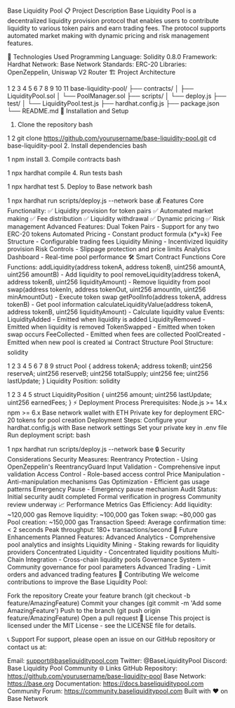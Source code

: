 Base Liquidity Pool
📋 Project Description
Base Liquidity Pool is a decentralized liquidity provision protocol that enables users to contribute liquidity to various token pairs and earn trading fees. The protocol supports automated market making with dynamic pricing and risk management features.

🔧 Technologies Used
Programming Language: Solidity 0.8.0
Framework: Hardhat
Network: Base Network
Standards: ERC-20
Libraries: OpenZeppelin, Uniswap V2 Router
🏗️ Project Architecture


1
2
3
4
5
6
7
8
9
10
11
base-liquidity-pool/
├── contracts/
│   ├── LiquidityPool.sol
│   └── PoolManager.sol
├── scripts/
│   └── deploy.js
├── test/
│   └── LiquidityPool.test.js
├── hardhat.config.js
├── package.json
└── README.md
🚀 Installation and Setup
1. Clone the repository
bash


1
2
git clone https://github.com/yourusername/base-liquidity-pool.git
cd base-liquidity-pool
2. Install dependencies
bash


1
npm install
3. Compile contracts
bash


1
npx hardhat compile
4. Run tests
bash


1
npx hardhat test
5. Deploy to Base network
bash


1
npx hardhat run scripts/deploy.js --network base
💰 Features
Core Functionality:
✅ Liquidity provision for token pairs
✅ Automated market making
✅ Fee distribution
✅ Liquidity withdrawal
✅ Dynamic pricing
✅ Risk management
Advanced Features:
Dual Token Pairs - Support for any two ERC-20 tokens
Automated Pricing - Constant product formula (x*y=k)
Fee Structure - Configurable trading fees
Liquidity Mining - Incentivized liquidity provision
Risk Controls - Slippage protection and price limits
Analytics Dashboard - Real-time pool performance
🛠️ Smart Contract Functions
Core Functions:
addLiquidity(address tokenA, address tokenB, uint256 amountA, uint256 amountB) - Add liquidity to pool
removeLiquidity(address tokenA, address tokenB, uint256 liquidityAmount) - Remove liquidity from pool
swap(address tokenIn, address tokenOut, uint256 amountIn, uint256 minAmountOut) - Execute token swap
getPoolInfo(address tokenA, address tokenB) - Get pool information
calculateLiquidityValue(address tokenA, address tokenB, uint256 liquidityAmount) - Calculate liquidity value
Events:
LiquidityAdded - Emitted when liquidity is added
LiquidityRemoved - Emitted when liquidity is removed
TokenSwapped - Emitted when token swap occurs
FeeCollected - Emitted when fees are collected
PoolCreated - Emitted when new pool is created
📊 Contract Structure
Pool Structure:
solidity


1
2
3
4
5
6
7
8
9
struct Pool {
    address tokenA;
    address tokenB;
    uint256 reserveA;
    uint256 reserveB;
    uint256 totalSupply;
    uint256 fee;
    uint256 lastUpdate;
}
Liquidity Position:
solidity


1
2
3
4
5
struct LiquidityPosition {
    uint256 amount;
    uint256 lastUpdate;
    uint256 earnedFees;
}
⚡ Deployment Process
Prerequisites:
Node.js >= 14.x
npm >= 6.x
Base network wallet with ETH
Private key for deployment
ERC-20 tokens for pool creation
Deployment Steps:
Configure your hardhat.config.js with Base network settings
Set your private key in .env file
Run deployment script:
bash


1
npx hardhat run scripts/deploy.js --network base
🔒 Security Considerations
Security Measures:
Reentrancy Protection - Using OpenZeppelin's ReentrancyGuard
Input Validation - Comprehensive input validation
Access Control - Role-based access control
Price Manipulation - Anti-manipulation mechanisms
Gas Optimization - Efficient gas usage patterns
Emergency Pause - Emergency pause mechanism
Audit Status:
Initial security audit completed
Formal verification in progress
Community review underway
📈 Performance Metrics
Gas Efficiency:
Add liquidity: ~120,000 gas
Remove liquidity: ~100,000 gas
Token swap: ~80,000 gas
Pool creation: ~150,000 gas
Transaction Speed:
Average confirmation time: < 2 seconds
Peak throughput: 180+ transactions/second
🔄 Future Enhancements
Planned Features:
Advanced Analytics - Comprehensive pool analytics and insights
Liquidity Mining - Staking rewards for liquidity providers
Concentrated Liquidity - Concentrated liquidity positions
Multi-Chain Integration - Cross-chain liquidity pools
Governance System - Community governance for pool parameters
Advanced Trading - Limit orders and advanced trading features
🤝 Contributing
We welcome contributions to improve the Base Liquidity Pool:

Fork the repository
Create your feature branch (git checkout -b feature/AmazingFeature)
Commit your changes (git commit -m 'Add some AmazingFeature')
Push to the branch (git push origin feature/AmazingFeature)
Open a pull request
📄 License
This project is licensed under the MIT License - see the LICENSE file for details.

📞 Support
For support, please open an issue on our GitHub repository or contact us at:

Email: support@baseliquiditypool.com
Twitter: @BaseLiquidityPool
Discord: Base Liquidity Pool Community
🌐 Links
GitHub Repository: https://github.com/yourusername/base-liquidity-pool
Base Network: https://base.org
Documentation: https://docs.baseliquiditypool.com
Community Forum: https://community.baseliquiditypool.com
Built with ❤️ on Base Network
